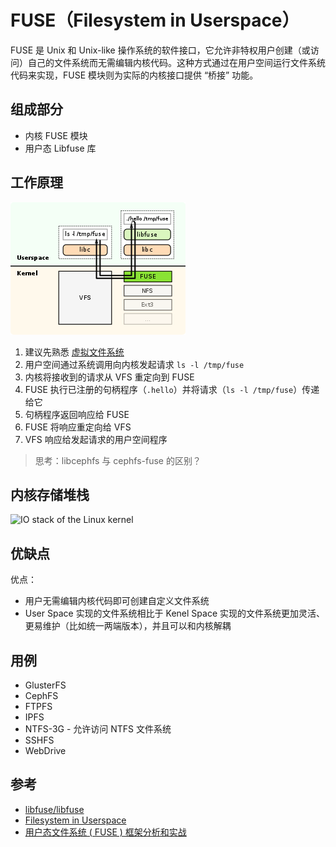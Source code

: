 # FUSE（Filesystem in Userspace）

FUSE 是 Unix 和 Unix-like 操作系统的软件接口，它允许非特权用户创建（或访问）自己的文件系统而无需编辑内核代码。这种方式通过在用户空间运行文件系统代码来实现，FUSE 模块则为实际的内核接口提供 “桥接” 功能。

## 组成部分

* 内核 FUSE 模块
* 用户态 Libfuse 库

## 工作原理

![FUSE](.images/FUSE.png)

1. 建议先熟悉 [虚拟文件系统](VFS.md)
2. 用户空间通过系统调用向内核发起请求 `ls -l /tmp/fuse`
3. 内核将接收到的请求从 VFS 重定向到 FUSE
4. FUSE 执行已注册的句柄程序（`.hello`）并将请求（`ls -l /tmp/fuse`）传递给它
5. 句柄程序返回响应给 FUSE
6. FUSE 将响应重定向给 VFS
7. VFS 响应给发起请求的用户空间程序

> 思考：libcephfs 与 cephfs-fuse 的区别？

## 内核存储堆栈

![IO stack of the Linux kernel](https://upload.wikimedia.org/wikipedia/commons/3/30/IO_stack_of_the_Linux_kernel.svg)

## 优缺点

优点：

* 用户无需编辑内核代码即可创建自定义文件系统
* User Space 实现的文件系统相比于 Kenel Space 实现的文件系统更加灵活、更易维护（比如统一两端版本），并且可以和内核解耦

## 用例

* GlusterFS
* CephFS
* FTPFS
* IPFS
* NTFS-3G - 允许访问 NTFS 文件系统
* SSHFS
* WebDrive

## 参考

* [libfuse/libfuse](https://github.com/libfuse/libfuse)
* [Filesystem in Userspace](https://en.wikipedia.org/wiki/Filesystem_in_Userspace)
* [用户态文件系统 ( FUSE ) 框架分析和实战](https://cloud.tencent.com/developer/article/1006138)